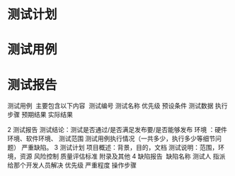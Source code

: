 # 测试计划







# 测试用例







# 测试报告








测试用例
 主要包含以下内容  测试编号 测试名称 优先级 预设条件 测试数据 执行步骤 预期结果 实际结果 

2 测试报告
测试结论：测试是否通过/是否满足发布要/是否能够发布
环境 ：硬件环境、软件环境、
测试范围
测试用例执行情况（一共多少，执行多少等细节问题）
严重缺陷。
3 测试计划
项目概述：背景，目的，文档
测试说明：范围，环境，资源
风险控制
质量评估标准
附录及其他
4 缺陷报告 
缺陷名称 测试人 指派给那个开发人员解决 优先级 严重程度 操作步骤
